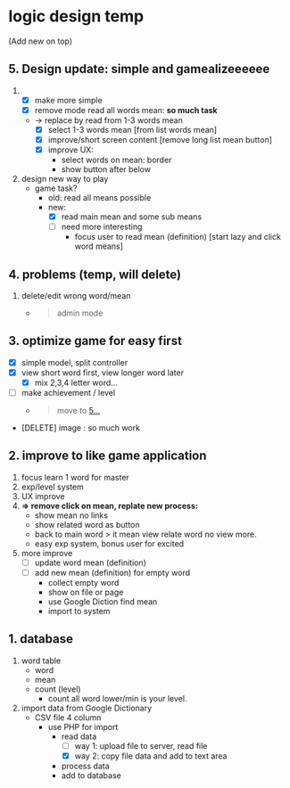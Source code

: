 # logic design temp
(Add new on top)
## 5. Design update: simple and gamealizeeeeee
1.  - [x] make more simple
    - [x] remove mode read all words mean: **so much task**
    - -> replace by read from 1-3 words mean
        - [x] select 1-3 words mean [from list words mean]
        - [x] improve/short screen content [remove long list mean button]
        - [x] improve UX:
            - select words on mean: border
            - show button after below
2. design new way to play
    - game task?
        - old: read all means possible
        - new: 
            - [x] read main mean and some sub means
            - [ ] need more interesting
                - focus user to read mean (definition) [start lazy and click word means]

## 4. problems (temp, will delete)
1. delete/edit wrong word/mean
    - > admin mode
## 3. optimize game for easy first
- [x] simple model, split controller
- [x] view short word first, view longer word later
    - [x] mix 2,3,4 letter word...
- [ ] make achievement / level
    - > move to [5...](https://github.com/dilaccode/word-like-game/blob/master/logic%20design%20temp.md#5-design-update-simple-and-gamealizeeeeee)
- [DELETE] image : so much work
## 2. improve to like game application
1. focus learn 1 word for master
2. exp/level system
3. UX improve
4. **=> remove click on mean, replate new process:**
    - show mean no links
    - show related word as button
    - back to main word > it mean view relate word no view more.
    - easy exp system, bonus user for excited
5. more improve
    - [ ] update word mean (definition)
    - [ ] add new mean (definition) for empty word
        - collect empty word
        - show on file or page
        - use Google Diction find mean
        - import to system
## 1. database 
1. word table
    * word
    * mean
    * count (level)
        * count all word lower/min is your level.
2. import data from Google Dictionary
    * CSV file 4 column
        * use PHP for import
            * read data
                - [ ] way 1: upload file to server, read file
                - [x] way 2: copy file data and add to text area
            * process data
            * add to database
